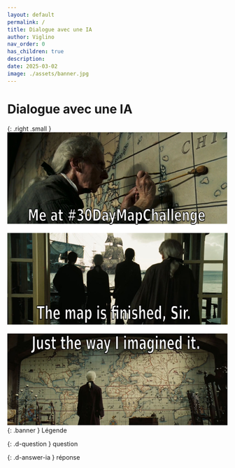 ```yaml
---
layout: default
permalink: /
title: Dialogue avec une IA
author: Viglino
nav_order: 0
has_children: true
description: 
date: 2025-03-02
image: ./assets/banner.jpg
---
```

# Dialogue avec une IA

{: .right .small }
![](./assets/banner.jpg){: .banner }
Légende

{: .d-question }
question

{: .d-answer-ia }
réponse
